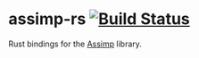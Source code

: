# assimp-rs [![Build Status](https://travis-ci.org/Eljay/assimp-rs.svg?branch=master)](https://travis-ci.org/Eljay/assimp-rs)

Rust bindings for the [Assimp](http://assimp.sourceforge.net/) library.
